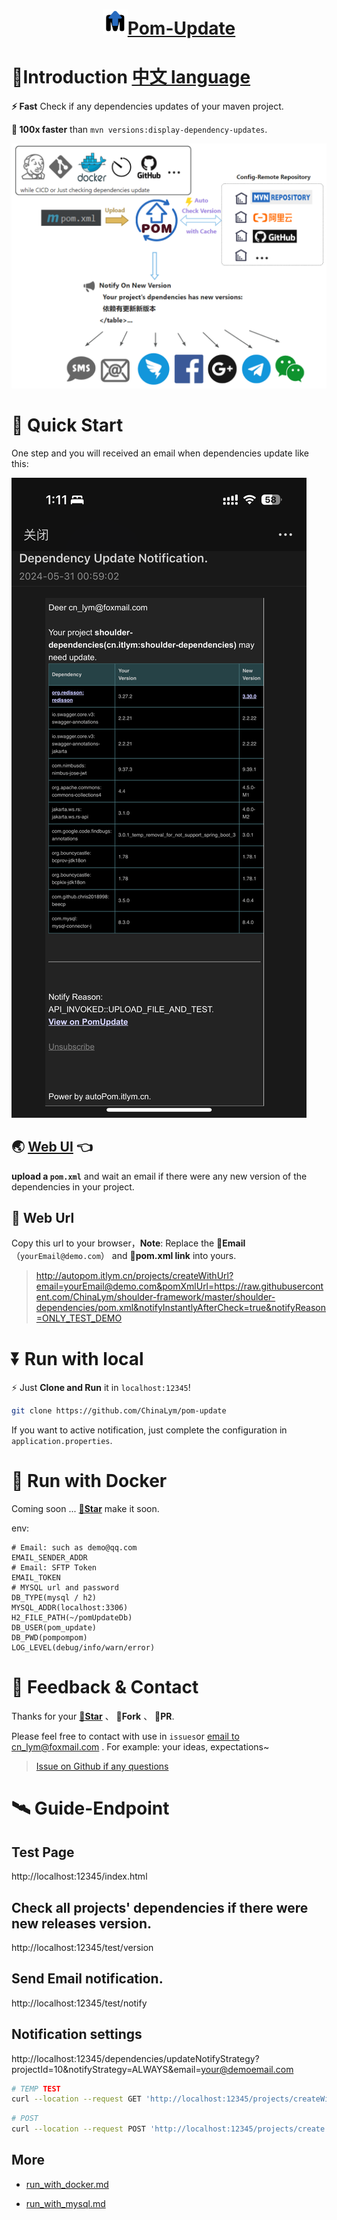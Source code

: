 <h1 align="center"><img src="doc/img/update_s.svg" height="40" width="40" /><a href="https://github.com/ChinaLym/pom-update" target="_blank">Pom-Update</a></h1>

# 📖Introduction [中文 language](README_zh.md)

**⚡ Fast** Check if any dependencies updates of your maven project. 

**💪 100x faster** than `mvn versions:display-dependency-updates`.

![workflow.png](doc/img/workflow.png)

# 🚀 Quick Start

One step and you will received an email when dependencies update like this:

![email_phone_shortcut.png](doc/img/email_phone_shortcut.png)

## 🌏 [Web UI](http://autopom.itlym.cn/) 👈

**upload a `pom.xml`** and wait an email if there were any new version of the dependencies in your project.

## 🔗 Web Url

Copy this url to your browser，**Note**: Replace the **📧Email**（`yourEmail@demo.com`） and **🔗pom.xml link** into yours.

> http://autopom.itlym.cn/projects/createWithUrl?email=yourEmail@demo.com&pomXmlUrl=https://raw.githubusercontent.com/ChinaLym/shoulder-framework/master/shoulder-dependencies/pom.xml&notifyInstantlyAfterCheck=true&notifyReason=ONLY_TEST_DEMO

# ⏬️ Run with local

⚡ Just **Clone and Run** it in `localhost:12345`!

```bash
git clone https://github.com/ChinaLym/pom-update
````

If you want to active notification, just complete the configuration in `application.properties`.

# 🚢 Run with Docker

Coming soon ... **[🌟Star](https://gitee.com/ChinaLym/pom-update/star)** make it soon.

env:
```text
# Email: such as demo@qq.com
EMAIL_SENDER_ADDR
# Email: SFTP Token
EMAIL_TOKEN
# MYSQL url and password
DB_TYPE(mysql / h2)
MYSQL_ADDR(localhost:3306)
H2_FILE_PATH(~/pomUpdateDb)
DB_USER(pom_update)
DB_PWD(pompompom)
LOG_LEVEL(debug/info/warn/error)
```

# 📩 Feedback & Contact

Thanks for your **[🌟Star](https://gitee.com/ChinaLym/shoulder-framework/star)** 、 **🍴Fork** 、 **🏁PR**.

Please feel free to contact with use in `issues`or [email to cn_lym@foxmail.com](mailto:cn_lym@foxmail.com) . For example: your ideas,
expectations~

> [Issue on Github if any questions](https://github.com/ChinaLym/pom-update/issues/new#留言自动激活邮箱还未打通，作者看到回)

# 🛰 Guide-Endpoint

## Test Page
http://localhost:12345/index.html

## Check all projects' dependencies if there were new releases version.
http://localhost:12345/test/version

## Send Email notification.
http://localhost:12345/test/notify

## Notification settings
http://localhost:12345/dependencies/updateNotifyStrategy?projectId=10&notifyStrategy=ALWAYS&email=your@demoemail.com

```bash
# TEMP TEST
curl --location --request GET 'http://localhost:12345/projects/createWithUrl?email=yourEmail@demo.com&pomXmlUrl=https://raw.githubusercontent.com/ChinaLym/shoulder-framework/master/shoulder-dependencies/pom.xml&notifyInstantlyAfterCheck=true&notifyReason=ONLY_TEST_DEMO' || echo '======= SKIP dependency check. ======='
```
```bash
# POST
curl --location --request POST 'http://localhost:12345/projects/create' --form 'email=yourEmail@demo.com' --form 'pomXml=@shoulder-dependencies/pom.xml' --form 'notifyInstantlyAfterCheck=true' --form 'notifyReason=CI-<a href="https://cicd.yourdomain.com/xxx/${DRONE_REPO_NAME}">${DRONE_REPO_NAME}::${DRONE_REPO_BRANCH}</a><br> with <a href="https://cicd.yourdomain.cn/gogs/${DRONE_REPO_NAME}/${DRONE_BUILD_NUMBER}">Drone Build-${DRONE_BUILD_NUMBER}</a><br>' || echo '======= SKIP dependency check. ======='
```

## More

- [run_with_docker.md](doc/run_with_docker.md)

- [run_with_mysql.md](doc/run_with_mysql.md)